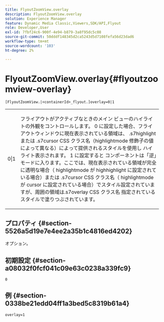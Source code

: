 ```yaml
---
title: FlyoutZoomView.overlay
description: FlyoutZoomView.overlay
solution: Experience Manager
feature: Dynamic Media Classic,Viewers,SDK/API,Flyout
role: Developer,User
exl-id: 7fbf24c6-900f-4e94-b879-3a8f95dc5c08
source-git-commit: 50dddf148345d2ca5243d5d7108fefa56d23dad6
workflow-type: tm+mt
source-wordcount: '103'
ht-degree: 2%

---
```


# FlyoutZoomView.overlay{#flyoutzoomview-overlay}

`[FlyoutZoomView.|<containerId>_flyout.]overlay=0|1`

<table id="table_D052090D052D4273B37872C0C7E09E4B"> 
 <tbody> 
  <tr> 
   <td colname="col1"> <p><span class="codeph"> 0|1</span> </p> </td> 
   <td colname="col2"> <p> フライアウトがアクティブなときのメイン ビューのハイライトの外観をコントロールします。 <span class="codeph"> 0</span> に設定した場合、フライアウトウィンドウに現在表示されている領域は、<span class="codeph"> .s7highlight</span> または <span class="codeph"> .s7cursor</span> CSS クラス名（highlightmode</span> 修飾子の値によって異なる）によって提供されるスタイルを使用し <span class="codeph"> ハイライト表示されます。 <span class="codeph">1 に設定すると </span> コンポーネントは「逆」モードに入ります。ここでは、現在表示されている領域が完全に透明な場合（<span class="codeph"> highlightmode</span> が <span class="codeph"> highhighlight</span> に設定されている場合）または <span class="codeph"> .s7cursor</span> CSS クラス名（<span class="codeph"> highlightmode</span> が <span class="codeph"> cursor</span> に設定されている場合）でスタイル設定されていますが、周囲の領域は.s7overlay</span> CSS クラス名 <span class="codeph"> 指定されているスタイルで塗りつぶされています。 </p> </td> 
  </tr> 
 </tbody> 
</table>

## プロパティ {#section-5526a5d19e7e4ee2a35b1c4816ed4202}

オプション。

## 初期設定 {#section-a08032f0fcf041c09e63c0238a339fc9}

`0`

## 例 {#section-0338be21edd04ff1a3bed5c8319b61a4}

`overlay=1`
